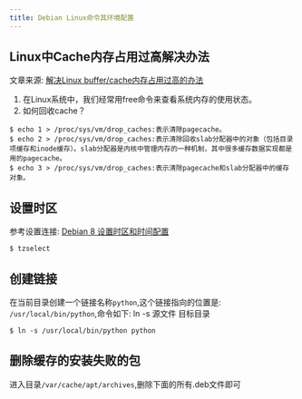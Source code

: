 ```yaml
---
title: Debian Linux命令其环境配置
---
```



## Linux中Cache内存占用过高解决办法

文章来源: [解决Linux buffer/cache内存占用过高的办法](https://blog.csdn.net/ailice001/article/details/80353924)

1. 在Linux系统中，我们经常用free命令来查看系统内存的使用状态。
2. 如何回收cache？

```
$ echo 1 > /proc/sys/vm/drop_caches:表示清除pagecache。
$ echo 2 > /proc/sys/vm/drop_caches:表示清除回收slab分配器中的对象（包括目录项缓存和inode缓存）。slab分配器是内核中管理内存的一种机制，其中很多缓存数据实现都是用的pagecache。
$ echo 3 > /proc/sys/vm/drop_caches:表示清除pagecache和slab分配器中的缓存对象。
```

## 设置时区

参考设置连接: [Debian 8 设置时区和时间配置](https://www.cnblogs.com/yoyotl/p/8151409.html)

```
$ tzselect
```

## 创建链接

在当前目录创建一个链接名称`python`,这个链接指向的位置是: `/usr/local/bin/python`,命令如下:
ln -s 源文件 目标目录
```
$ ln -s /usr/local/bin/python python
```

## 删除缓存的安装失败的包

进入目录`/var/cache/apt/archives`,删除下面的所有.deb文件即可

